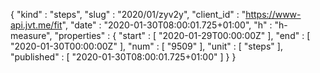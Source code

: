 {
  "kind" : "steps",
  "slug" : "2020/01/zyv2y",
  "client_id" : "https://www-api.jvt.me/fit",
  "date" : "2020-01-30T08:00:01.725+01:00",
  "h" : "h-measure",
  "properties" : {
    "start" : [ "2020-01-29T00:00:00Z" ],
    "end" : [ "2020-01-30T00:00:00Z" ],
    "num" : [ "9509" ],
    "unit" : [ "steps" ],
    "published" : [ "2020-01-30T08:00:01.725+01:00" ]
  }
}

